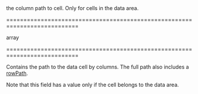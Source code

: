 <!--**
/*-------------------------------------------
    Auto-generated file. Do not modify.
-------------------------------------------

**-->
<!--d-->the column path to cell. Only for cells in the data area.<!--/d-->
===========================================================================
<!--type-->array<!--/type-->
===========================================================================

<!--shortDescription-->
Contains the path to the data cell by columns. The full path also includes a [rowPath](/Documentation/ApiReference/UI_Widgets/dxPivotGrid/Pivot_Grid_Cell/#rowPath).
<!--/shortDescription-->

<!--fullDescription-->
Note that this field has a value only if the cell belongs to the data area.
<!--/fullDescription-->